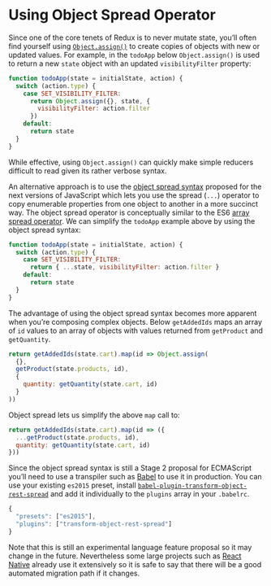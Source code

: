 # Using Object Spread Operator

Since one of the core tenets of Redux is to never mutate state, you’ll often find yourself using [`Object.assign()`](https://developer.mozilla.org/en/docs/Web/JavaScript/Reference/Global_Objects/Object/assign) to create
copies of objects with new or updated values. For example, in the `todoApp` below `Object.assign()` is used to return a new
`state` object with an updated `visibilityFilter` property:

```js
function todoApp(state = initialState, action) {
  switch (action.type) {
    case SET_VISIBILITY_FILTER:
      return Object.assign({}, state, {
        visibilityFilter: action.filter
      })
    default:
      return state
  }
}
```

While effective, using `Object.assign()` can quickly make simple reducers difficult to read given its rather verbose syntax.

An alternative approach is to use the [object spread syntax](https://github.com/sebmarkbage/ecmascript-rest-spread) proposed for the next versions of JavaScript which lets you use the spread (`...`) operator to copy enumerable properties from one object to another in a more succinct way. The object spread operator is conceptually similar to the ES6 [array spread operator](https://developer.mozilla.org/en-US/docs/Web/JavaScript/Reference/Operators/Spread_operator). We
can simplify the `todoApp` example above by using the object spread syntax:

```js
function todoApp(state = initialState, action) {
  switch (action.type) {
    case SET_VISIBILITY_FILTER:
      return { ...state, visibilityFilter: action.filter }
    default:
      return state
  }
}
```

The advantage of using the object spread syntax becomes more apparent when you’re composing complex objects. Below `getAddedIds` maps an array of `id` values to an array of objects with values returned from `getProduct` and `getQuantity`.

```js
return getAddedIds(state.cart).map(id => Object.assign(
  {},
  getProduct(state.products, id),
  {
    quantity: getQuantity(state.cart, id)
  }
))
```

Object spread lets us simplify the above `map` call to:

```js
return getAddedIds(state.cart).map(id => ({
  ...getProduct(state.products, id),
  quantity: getQuantity(state.cart, id)
}))
```

Since the object spread syntax is still a Stage 2 proposal for ECMAScript you’ll need to use a transpiler such as [Babel](http://babeljs.io/) to use it in production. You can use your existing `es2015` preset, install [`babel-plugin-transform-object-rest-spread`](http://babeljs.io/docs/plugins/transform-object-rest-spread/) and add it individually to the `plugins` array in your `.babelrc`.

```js
{
  "presets": ["es2015"],
  "plugins": ["transform-object-rest-spread"]
}
```

Note that this is still an experimental language feature proposal so it may change in the future. Nevertheless some large projects such as [React Native](https://github.com/facebook/react-native) already use it extensively so it is safe to say that there will be a good automated migration path if it changes.
